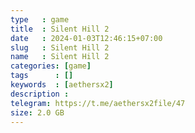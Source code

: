 ```yaml
---
type   : game
title  : Silent Hill 2
date   : 2024-01-03T12:46:15+07:00
slug   : Silent Hill 2
name   : Silent Hill 2
categories: [game]
tags      : []
keywords  : [aethersx2]
description :
telegram: https://t.me/aethersx2file/47
size: 2.0 GB
---
```



